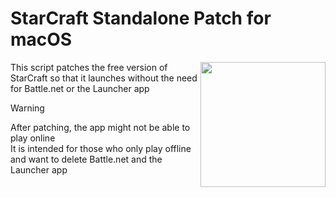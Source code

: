 # StarCraft Standalone Patch for macOS
<img src="./resources/starcraft_icon.png" width="200" align="right" />
This script patches the free version of StarCraft so that it launches without the need for Battle.net or the Launcher app<br>


> [!WARNING]
> After patching, the app might not be able to play online<br>
> It is intended for those who only play offline and want to delete Battle.net and the Launcher app
